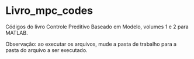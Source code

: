 # Livro_mpc_codes
Códigos do livro Controle Preditivo Baseado em Modelo, volumes 1 e 2 para MATLAB.


Observação: ao executar os arquivos, mude a pasta de trabalho para a pasta do arquivo a ser executado.